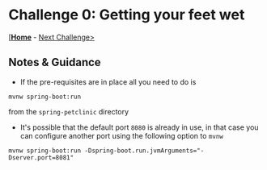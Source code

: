 
# Challenge 0: Getting your feet wet

[**[Home](../README.md)** - [Next Challenge>](./solution-01.md)

## Notes & Guidance

- If the pre-requisites are in place all you need to do is 

```shell
mvnw spring-boot:run
```

from the `spring-petclinic` directory

- It's possible that the default port `8080` is already in use, in that case you can configure another port using the following option to `mvnw`

```shell
mvnw spring-boot:run -Dspring-boot.run.jvmArguments="-Dserver.port=8081"
```

